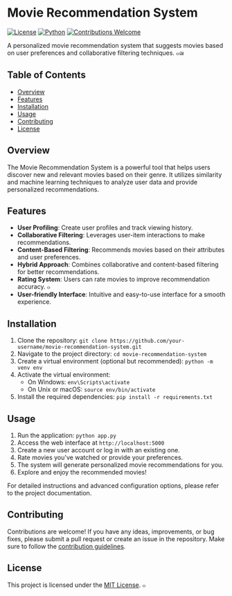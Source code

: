 # Movie Recommendation System 

[![License](https://img.shields.io/badge/License-MIT-green.svg)](LICENSE)
[![Python](https://img.shields.io/badge/Python-3.7%2B-blue.svg)](https://www.python.org/)
[![Contributions Welcome](https://img.shields.io/badge/Contributions-Welcome-brightgreen.svg)](CONTRIBUTING.md)

A personalized movie recommendation system that suggests movies based on user preferences and collaborative filtering techniques. ๐ฌ

## Table of Contents

- [Overview](#overview)
- [Features](#features)
- [Installation](#installation)
- [Usage](#usage)
- [Contributing](#contributing)
- [License](#license)

## Overview

The Movie Recommendation System is a powerful tool that helps users discover new and relevant movies based on their genre. It utilizes similarity and machine learning techniques to analyze user data and provide personalized recommendations.

## Features

- **User Profiling**: Create user profiles and track viewing history. 
- **Collaborative Filtering**: Leverages user-item interactions to make recommendations. 
- **Content-Based Filtering**: Recommends movies based on their attributes and user preferences. 
- **Hybrid Approach**: Combines collaborative and content-based filtering for better recommendations.
- **Rating System**: Users can rate movies to improve recommendation accuracy. ๐
- **User-friendly Interface**: Intuitive and easy-to-use interface for a smooth experience. 

## Installation

1. Clone the repository: `git clone https://github.com/your-username/movie-recommendation-system.git`
2. Navigate to the project directory: `cd movie-recommendation-system`
3. Create a virtual environment (optional but recommended): `python -m venv env`
4. Activate the virtual environment:
   - On Windows: `env\Scripts\activate`
   - On Unix or macOS: `source env/bin/activate`
5. Install the required dependencies: `pip install -r requirements.txt`

## Usage

1. Run the application: `python app.py`
2. Access the web interface at `http://localhost:5000`
3. Create a new user account or log in with an existing one.
4. Rate movies you've watched or provide your preferences.
5. The system will generate personalized movie recommendations for you.
6. Explore and enjoy the recommended movies!

For detailed instructions and advanced configuration options, please refer to the project documentation.

## Contributing

Contributions are welcome! If you have any ideas, improvements, or bug fixes, please submit a pull request or create an issue in the repository. Make sure to follow the [contribution guidelines](CONTRIBUTING.md).

## License

This project is licensed under the [MIT License](LICENSE). ๐
